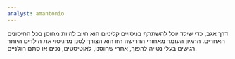 ```yaml
---
analyst: amantonio
---
```


דרך אגב, כדי שילד יוכל להשתתף בניסויים קליניים הוא חייב להיות מחוסן בכל החיסונים האחרים. ההגיון העומד מאחורי הדרישה הזו הוא הצורך לסנן מהניסוי את הילדים היותר רגישים בעלי נטייה להפוך, אחרי שחוסנו, לאוטיסטים, נכים או סתם חולניים. 
